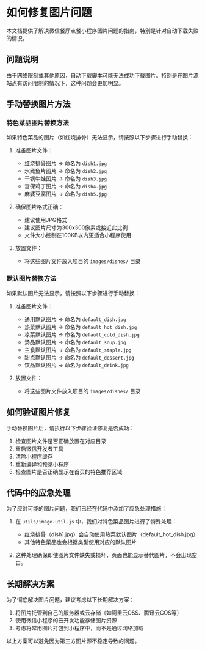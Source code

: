 # 如何修复图片问题

本文档提供了解决微信餐厅点餐小程序图片问题的指南，特别是针对自动下载失败的情况。

## 问题说明

由于网络限制或其他原因，自动下载脚本可能无法成功下载图片。特别是在图片源站点有访问限制的情况下，这种问题会更加明显。

## 手动替换图片方法

### 特色菜品图片替换方法

如果特色菜品的图片（如红烧排骨）无法显示，请按照以下步骤进行手动替换：

1. 准备图片文件：
   - 红烧排骨图片 → 命名为 `dish1.jpg`
   - 水煮鱼片图片 → 命名为 `dish2.jpg`
   - 干锅牛蛙图片 → 命名为 `dish3.jpg`
   - 宫保鸡丁图片 → 命名为 `dish4.jpg`
   - 麻婆豆腐图片 → 命名为 `dish5.jpg`

2. 确保图片格式正确：
   - 建议使用JPG格式
   - 建议图片尺寸为300x300像素或接近此比例
   - 文件大小控制在100KB以内更适合小程序使用

3. 放置文件：
   - 将这些图片文件放入项目的 `images/dishes/` 目录

### 默认图片替换方法

如果默认图片无法显示，请按照以下步骤进行手动替换：

1. 准备图片文件：
   - 通用默认图片 → 命名为 `default_dish.jpg`
   - 热菜默认图片 → 命名为 `default_hot_dish.jpg`
   - 凉菜默认图片 → 命名为 `default_cold_dish.jpg`
   - 汤品默认图片 → 命名为 `default_soup.jpg`
   - 主食默认图片 → 命名为 `default_staple.jpg`
   - 甜点默认图片 → 命名为 `default_dessert.jpg`
   - 饮品默认图片 → 命名为 `default_drink.jpg`

2. 放置文件：
   - 将这些图片文件放入项目的 `images/dishes/` 目录

## 如何验证图片修复

手动替换图片后，请执行以下步骤验证修复是否成功：

1. 检查图片文件是否正确放置在对应目录
2. 重启微信开发者工具
3. 清除小程序缓存
4. 重新编译和预览小程序
5. 检查图片是否正确显示在首页的特色推荐区域

## 代码中的应急处理

为了应对可能的图片问题，我们已经在代码中添加了应急处理措施：

1. 在 `utils/image-util.js` 中，我们对特色菜品图片进行了特殊处理：
   - 红烧排骨（dish1.jpg）会自动使用热菜默认图片（default_hot_dish.jpg）
   - 其他特色菜品也会根据类型使用对应的默认图片

2. 这种处理确保即使图片文件缺失或损坏，页面也能显示替代图片，不会出现空白。

## 长期解决方案

为了彻底解决图片问题，建议考虑以下长期解决方案：

1. 将图片托管到自己的服务器或云存储（如阿里云OSS、腾讯云COS等）
2. 使用微信小程序的云开发功能存储图片资源
3. 考虑将常用图片打包到小程序中，而不是通过网络加载

以上方案可以避免因为第三方图片源不稳定导致的问题。 